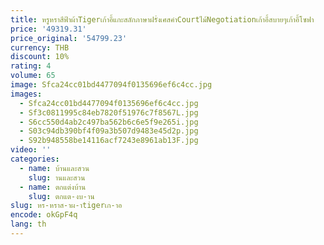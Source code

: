 ```yaml
---
title: หรูหราสีฟ้าผ้าTigerเก้าอี้แกะสลักภาษาฝรั่งเศสคําCourtไม้Negotiationเก้าอี้สบายๆเก้าอี้โซฟา
price: '49319.31'
price_original: '54799.23'
currency: THB
discount: 10%
rating: 4
volume: 65
image: Sfca24cc01bd4477094f0135696ef6c4cc.jpg
images:
  - Sfca24cc01bd4477094f0135696ef6c4cc.jpg
  - Sf3c0811995c84eb7820f51976c7f8567L.jpg
  - S6cc550d4ab2c497ba562b6c6e5f9e265i.jpg
  - S03c94db390bf4f09a3b507d9483e45d2p.jpg
  - S92b948558be14116acf7243e8961ab13F.jpg
video: ''
categories:
  - name: บ้านและสวน
    slug: านและสวน
  - name: ตกแต่งบ้าน
    slug: ตกแต-งบ-าน
slug: หร-หราส-าผ-าtigerเก-าอ
encode: okGpF4q
lang: th
---
```

  